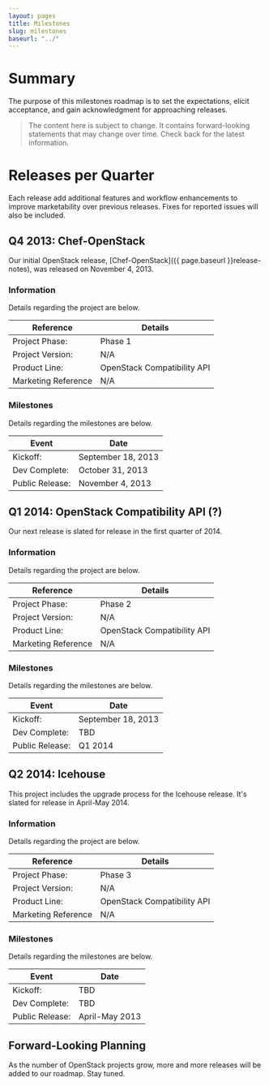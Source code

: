 ```yaml
---
layout: pages
title: Milestones
slug: milestones
baseurl: "../"
---
```


# Summary

The purpose of this milestones roadmap is to set the expectations, elicit acceptance, and gain acknowledgment for approaching releases.

  > The content here is subject to change. It contains forward-looking statements that may change over time. Check back for the latest information.

# Releases per Quarter

Each release add additional features and workflow enhancements to improve marketability over previous releases. Fixes for reported issues will also be included.

## Q4 2013: Chef-OpenStack

Our initial OpenStack release, [Chef-OpenStack]({{ page.baseurl }}release-notes), was released on November 4, 2013.

### Information

Details regarding the project are below.

<div class="table-responsive" id="component-table">
  <table class="table table-hover" id="no-borders">
    <thead>
      <tr>
        <th>Reference</th>
        <th>Details</th>
      </tr>
    </thead>
    <tbody>
      <tr>
        <td>Project Phase:</td>
        <td>Phase 1</td>
      </tr>
      <tr>
        <td>Project Version:</td>
        <td>N/A</td>
      </tr>
      <tr>
        <td>Product Line:</td>
        <td>OpenStack Compatibility API</td>
      </tr>
      <tr>
        <td>Marketing Reference</td>
        <td>N/A</td>
      </tr>
    </tbody>
  </table>
</div>

### Milestones

Details regarding the milestones are below.

<div class="table-responsive" id="component-table">
  <table class="table table-hover" id="no-borders">
    <thead>
      <tr>
        <th>Event</th>
        <th>Date</th>
      </tr>
    </thead>
    <tbody>
      <tr>
        <td>Kickoff:</td>
        <td>September 18, 2013</td>
      </tr>
      <tr>
        <td>Dev Complete:</td>
        <td>October 31, 2013</td>
      </tr>
      <tr>
        <td>Public Release:</td>
        <td>November 4, 2013</td>
      </tr>
    </tbody>
  </table>
</div>

## Q1 2014: OpenStack Compatibility API (?)

Our next release is slated for release in the first quarter of 2014.

### Information

Details regarding the project are below.

<div class="table-responsive" id="component-table">
  <table class="table table-hover" id="no-borders">
    <thead>
      <tr>
        <th>Reference</th>
        <th>Details</th>
      </tr>
    </thead>
    <tbody>
      <tr>
        <td>Project Phase:</td>
        <td>Phase 2</td>
      </tr>
      <tr>
        <td>Project Version:</td>
        <td>N/A</td>
      </tr>
      <tr>
        <td>Product Line:</td>
        <td>OpenStack Compatibility API</td>
      </tr>
      <tr>
        <td>Marketing Reference</td>
        <td>N/A</td>
      </tr>
    </tbody>
  </table>
</div>

### Milestones

Details regarding the milestones are below.

<div class="table-responsive" id="component-table">
  <table class="table table-hover" id="no-borders">
    <thead>
      <tr>
        <th>Event</th>
        <th>Date</th>
      </tr>
    </thead>
    <tbody>
      <tr>
        <td>Kickoff:</td>
        <td>September 18, 2013</td>
      </tr>
      <tr>
        <td>Dev Complete:</td>
        <td>TBD</td>
      </tr>
      <tr>
        <td>Public Release:</td>
        <td>Q1 2014</td>
      </tr>
    </tbody>
  </table>
</div>

## Q2 2014: Icehouse

This project includes the upgrade process for the Icehouse release. It's slated for release in April-May 2014.

### Information

Details regarding the project are below.

<div class="table-responsive" id="component-table">
  <table class="table table-hover" id="no-borders">
    <thead>
      <tr>
        <th>Reference</th>
        <th>Details</th>
      </tr>
    </thead>
    <tbody>
      <tr>
        <td>Project Phase:</td>
        <td>Phase 3</td>
      </tr>
      <tr>
        <td>Project Version:</td>
        <td>N/A</td>
      </tr>
      <tr>
        <td>Product Line:</td>
        <td>OpenStack Compatibility API</td>
      </tr>
      <tr>
        <td>Marketing Reference</td>
        <td>N/A</td>
      </tr>
    </tbody>
  </table>
</div>

### Milestones

Details regarding the milestones are below.

<div class="table-responsive" id="component-table">
  <table class="table table-hover" id="no-borders">
    <thead>
      <tr>
        <th>Event</th>
        <th>Date</th>
      </tr>
    </thead>
    <tbody>
      <tr>
        <td>Kickoff:</td>
        <td>TBD</td>
      </tr>
      <tr>
        <td>Dev Complete:</td>
        <td>TBD</td>
      </tr>
      <tr>
        <td>Public Release:</td>
        <td>April-May 2013</td>
      </tr>
    </tbody>
  </table>
</div>

## Forward-Looking Planning

As the number of OpenStack projects grow, more and more releases will be added to our roadmap. Stay tuned.